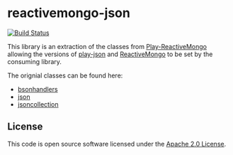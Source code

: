 # reactivemongo-json

[![Build Status](https://travis-ci.org/hmrc/reactivemongo-json.svg)](https://travis-ci.org/hmrc/reactivemongo-json)

This library is an extraction of the classes from [Play-ReactiveMongo](https://github.com/ReactiveMongo/Play-ReactiveMongo) allowing the versions of [play-json](https://www.playframework.com/documentation/2.3.x/ScalaJson) and [ReactiveMongo](https://github.com/ReactiveMongo/ReactiveMongo) to be set by the consuming library.

The orignial classes can be found here:

* [bsonhandlers](https://github.com/ReactiveMongo/Play-ReactiveMongo/blob/master/src/main/scala/play/modules/reactivemongo/bsonhandlers.scala)
* [json](https://github.com/ReactiveMongo/Play-ReactiveMongo/blob/master/src/main/scala/play/modules/reactivemongo/json.scala)
* [jsoncollection](https://github.com/ReactiveMongo/Play-ReactiveMongo/blob/master/src/main/scala/play/modules/reactivemongo/jsoncollection.scala)

## License ##
 
This code is open source software licensed under the [Apache 2.0 License]("http://www.apache.org/licenses/LICENSE-2.0.html").
